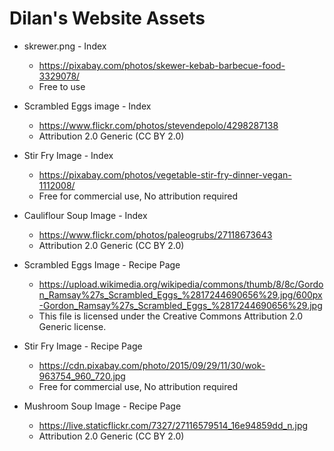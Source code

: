 # Dilan's Website Assets

* skrewer.png - Index
    * https://pixabay.com/photos/skewer-kebab-barbecue-food-3329078/
    * Free to use

* Scrambled Eggs image - Index
    * https://www.flickr.com/photos/stevendepolo/4298287138
    * Attribution 2.0 Generic (CC BY 2.0)

* Stir Fry Image - Index
    * https://pixabay.com/photos/vegetable-stir-fry-dinner-vegan-1112008/
    * Free for commercial use, No attribution required

* Cauliflour Soup Image - Index
    * https://www.flickr.com/photos/paleogrubs/27118673643
    * Attribution 2.0 Generic (CC BY 2.0)

* Scrambled Eggs Image - Recipe Page
    * https://upload.wikimedia.org/wikipedia/commons/thumb/8/8c/Gordon_Ramsay%27s_Scrambled_Eggs_%2817244690656%29.jpg/600px-Gordon_Ramsay%27s_Scrambled_Eggs_%2817244690656%29.jpg
    * This file is licensed under the Creative Commons Attribution 2.0 Generic license.

* Stir Fry Image - Recipe Page
    * https://cdn.pixabay.com/photo/2015/09/29/11/30/wok-963754_960_720.jpg
    * Free for commercial use, No attribution required

* Mushroom Soup Image - Recipe Page
    * https://live.staticflickr.com/7327/27116579514_16e94859dd_n.jpg
    * Attribution 2.0 Generic (CC BY 2.0)